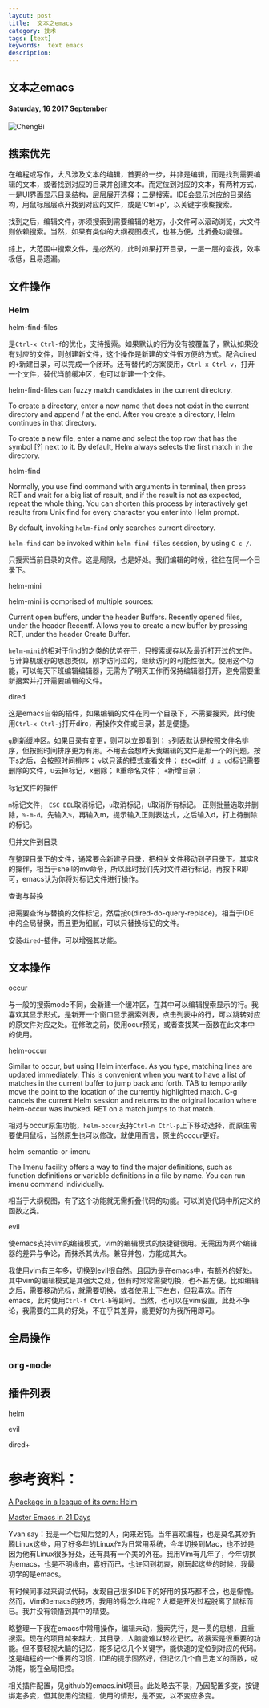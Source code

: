 ```yaml
---
layout: post
title:  文本之emacs
category: 技术
tags: [text]
keywords:  text emacs
description:
---
```


##  文本之emacs

#### Saturday, 16  2017 September

![ChengBi](/../../assets/img/tech/2017/ChengBi_4.jpg)

## 搜索优先

在编程或写作，大凡涉及文本的编辑，首要的一步，并非是编辑，而是找到需要编辑的文本，或者找到对应的目录并创建文本。而定位到对应的文本，有两种方式，一是UI界面显示目录结构，层层展开选择；二是搜索。IDE会显示对应的目录结构，用鼠标层层点开找到对应的文件，或是'Ctrl+p'，以关键字模糊搜索。

找到之后，编辑文件，亦须搜索到需要编辑的地方，小文件可以滚动浏览，大文件则依赖搜索。当然，如果有类似的大纲视图模式，也甚方便，比折叠功能强。

综上，大范围中搜索文件，是必然的，此时如果打开目录，一层一层的查找，效率极低，且易遗漏。

## 文件操作

### Helm

helm-find-files

是`Ctrl-x Ctrl-f`的优化，支持搜索。如果默认的行为没有被覆盖了，默认如果没有对应的文件，则创建新文件，这个操作是新建的文件很方便的方式。配合dired的`+`新建目录，可以完成一个闭环。还有替代的方案使用，`Ctrl-x Ctrl-v`，打开一个文件，替代当前缓冲区，也可以新建一个文件。

helm-find-files can fuzzy match candidates in the current directory.

To create a directory, enter a new name that does not exist in the current directory and append / at the end. After you create a directory, Helm continues in that directory.

To create a new file, enter a name and select the top row that has the symbol [?] next to it. By default, Helm always selects the first match in the directory.

helm-find

Normally, you use find command with arguments in terminal, then press RET and wait for a big list of result, and if the result is not as expected, repeat the whole thing. You can shorten this process by interactively get results from Unix find for every character you enter into Helm prompt.

By default, invoking `helm-find` only searches current directory.

`helm-find` can be invoked within `helm-find-files` session, by using `C-c /`.

只搜索当前目录的文件。这是局限，也是好处。我们编辑的时候，往往在同一个目录下。

helm-mini

helm-mini is comprised of multiple sources:

Current open buffers, under the header Buffers.
Recently opened files, under the header Recentf.
Allows you to create a new buffer by pressing RET, under the header Create Buffer.

`helm-mini`的相对于find的之类的优势在于，只搜索缓存以及最近打开过的文件。与计算机缓存的思想类似，刚才访问过的，继续访问的可能性很大。使用这个功能，可以每天下班编辑编辑器，无需为了明天工作而保持编辑器打开，避免需要重新搜索并打开需要编辑的文件。

dired

这是emacs自带的插件，如果编辑的文件在同一个目录下，不需要搜索，此时使用`Ctrl-x Ctrl-j`打开dirc，再操作文件或目录，甚是便捷。

`g`刷新缓冲区。如果目录有变更，则可以立即看到；
`s`列表默认是按照文件名排序，但按照时间排序更为有用。不用去会想昨天我编辑的文件是那一个的问题。按下s之后，会按照时间排序；
`v`以只读的模式查看文件；
`ESC=`diff;
`d x u`d标记需要删除的文件，u去掉标记，x删除；
`R`重命名文件；
`+`新增目录；

标记文件的操作

`m`标记文件， `ESC DEL`取消标记，`u`取消标记，`U`取消所有标记。
正则批量选取并删除，`%-m-d`。先输入`%`，再输入m，提示输入正则表达式，之后输入d，打上待删除的标记。

归并文件到目录

在整理目录下的文件，通常要会新建子目录，把相关文件移动到子目录下。其实R的操作，相当于shell的mv命令，所以此时我们先对文件进行标记，再按下R即可，emacs认为你将对标记文件进行操作。

查询与替换

把需要查询与替换的文件标记，然后按`Q`(dired-do-query-replace)，相当于IDE中的全局替换，而且更为细腻，可以只替换标记的文件。

安装`dired+`插件，可以增强其功能。

## 文本操作

occur

与一般的搜索mode不同，会新建一个缓冲区，在其中可以编辑搜索显示的行。我喜欢其显示形式，是新开一个窗口显示搜索列表，点击列表中的行，可以跳转对应的原文件对应之处。在修改之前，使用ocur预览，或者查找某一函数在此文本中的使用。

helm-occur

Similar to occur, but using Helm interface. As you type, matching lines are updated immediately. This is convenient when you want to have a list of matches in the current buffer to jump back and forth. TAB to temporarily move the point to the location of the currently highlighted match. C-g cancels the current Helm session and returns to the original location where helm-occur was invoked. RET on a match jumps to that match.

相对与occur原生功能，`helm-occur`支持`Ctrl-n Ctrl-p`上下移动选择，而原生需要使用鼠标，当然原生也可以修改，就使用而言，原生的occur更好。

helm-semantic-or-imenu

The Imenu facility offers a way to find the major definitions, such as function definitions or variable definitions in a file by name. You can run imenu command individually.

相当于大纲视图，有了这个功能就无需折叠代码的功能。可以浏览代码中所定义的函数之类。

evil

使emacs支持vim的编辑模式，vim的编辑模式的快捷键很用。无需因为两个编辑器的差异与争论，而抹杀其优点。兼容并包，方能成其大。

我使用vim有三年多，切换到evil很自然。且因为是在emacs中，有额外的好处。其中vim的编辑模式是其强大之处，但有时常常需要切换，也不甚方便。比如编辑之后，需要移动光标，就需要切换，或者使用上下左右，但我喜欢。而在emacs，此时使用`Ctrl-f Ctrl-b`等即可。当然，也可以在vim设置，此处不争论，我需要的工具的好处，不在乎其差异，能更好的为我所用即可。

## 全局操作

## `org-mode`

## 插件列表

helm

evil

dired+



# 参考资料：

[A Package in a league of its own: Helm](http://tuhdo.github.io/helm-intro.html#orgheadline1)

[Master Emacs in 21 Days](http://book.emacs-china.org/#orgheadline2)

Yvan say：我是一个后知后觉的人，向来迟钝。当年喜欢编程，也是莫名其妙折腾Linux这些，用了好多年的Linux作为日常用系统，今年切换到Mac，也不过是因为他有Linux很多好处，还有具有一个美的外在。我用Vim有几年了，今年切换为emacs，也是不明缘由，喜好而已，也许回到初衷，刚玩起这些的时候，我最初学的是emacs。

有时候同事过来调试代码，发现自己很多IDE下的好用的技巧都不会，也是惭愧。然而，Vim和emacs的技巧，我用的得怎么样呢？大概是开发过程脱离了鼠标而已。我并没有领悟到其中的精要。

略整理一下我在emacs中常用操作，编辑未动，搜索先行，是一贯的思想，且重搜索。现在的项目越来越大，其目录，人脑能难以轻松记忆，故搜索是很重要的功能。但不要轻视大脑的记忆，能多记忆几个关键字，能快速的定位到对应的代码。这是编程的一个重要的习惯，IDE的提示固然好，但记忆几个自己定义的函数，或功能，能在全局把控。

相关插件配置，见github的emacs.init项目。此处略去不录，乃因配置多变，按键绑定多变，但其使用的流程，使用的情形，是不变，以不变应多变。

